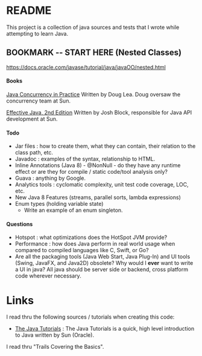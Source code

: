 # README #

This project is a collection of java sources and tests that I wrote while attempting to learn Java. 

## BOOKMARK -- START HERE (Nested Classes) ##

https://docs.oracle.com/javase/tutorial/java/javaOO/nested.html

#### Books ####

[Java Concurrency in Practice](http://www.amazon.com/Java-Concurrency-Practice-Brian-Goetz/dp/0321349601)
Written by Doug Lea. Doug oversaw the concurrency team at Sun.

[Effective Java, 2nd Edition](http://www.amazon.com/Effective-Java-Edition-Joshua-Bloch/dp/0321356683)
Written by Josh Block, responsible for Java API development at Sun.


#### Todo ####

* Jar files : how to create them, what they can contain, their relation to the class path, etc.
* Javadoc : examples of the syntax, relationship to HTML.
* Inline Annotations (Java 8) - @NonNull - do they have any runtime effect or are they for compile / static code/tool analysis only?
* Guava : anything by Google.
* Analytics tools : cyclomatic complexity, unit test code coverage, LOC, etc. 
* New Java 8 Features (streams, parallel sorts, lambda expressions)
* Enum types (holding variable state)
	* Write an example of an enum singleton. 
	
#### Questions ####

* Hotspot : what optimizations does the HotSpot JVM provide?
* Performance : how does Java perform in real world usage when compared to compiled languages like C, Swift, or Go? 
* Are all the packaging tools (Java Web Start, Java Plug-In) and UI tools (Swing, JavaFX, and Java2D) obsolete?
  Why would I **ever** want to write a UI in java? All java should be server side or backend, cross platform code
  wherever necessary.


# Links #

I read thru the following sources / tutorials when creating this code:

* [The Java Tutorials](https://docs.oracle.com/javase/tutorial/index.html) : The Java Tutorials is a quick, high level introduction to Java written by Sun (Oracle).

I read thru "Trails Covering the Basics". 



